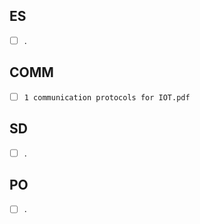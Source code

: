 ## ES

- [ ] .

## COMM

- [ ] `1 communication protocols for IOT.pdf`

## SD

- [ ] .

## PO

- [ ] .
